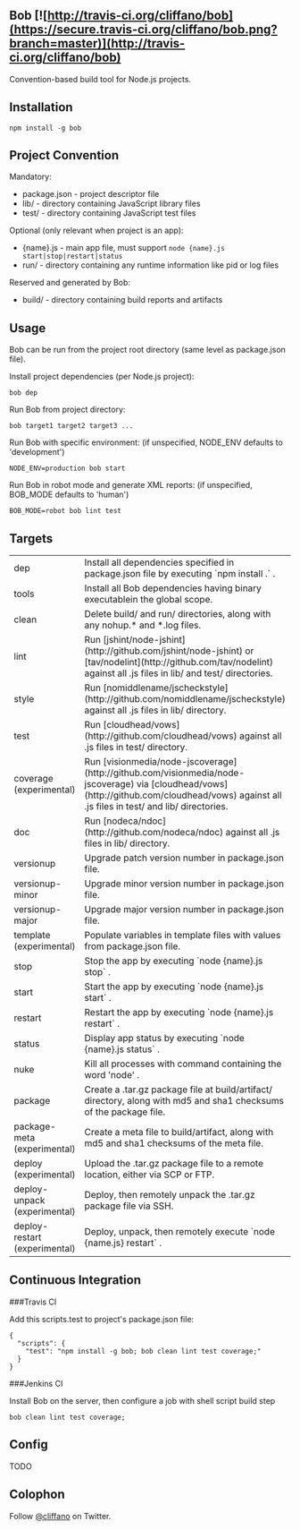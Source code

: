 Bob [![http://travis-ci.org/cliffano/bob](https://secure.travis-ci.org/cliffano/bob.png?branch=master)](http://travis-ci.org/cliffano/bob)
---

Convention-based build tool for Node.js projects.

Installation
------------

    npm install -g bob

Project Convention
------------------

Mandatory:

* package.json - project descriptor file
* lib/ - directory containing JavaScript library files
* test/ - directory containing JavaScript test files

Optional (only relevant when project is an app):

* {name}.js - main app file, must support `node {name}.js start|stop|restart|status`
* run/ - directory containing any runtime information like pid or log files

Reserved and generated by Bob:

* build/ - directory containing build reports and artifacts

Usage
-----

Bob can be run from the project root directory (same level as package.json file).

Install project dependencies (per Node.js project):

    bob dep
    
Run Bob from project directory:

    bob target1 target2 target3 ...

Run Bob with specific environment:
(if unspecified, NODE_ENV defaults to 'development')

    NODE_ENV=production bob start

Run Bob in robot mode and generate XML reports:
(if unspecified, BOB_MODE defaults to 'human')

    BOB_MODE=robot bob lint test
    
Targets
-------

<table>
  <tr>
    <td>dep</td>
    <td>Install all dependencies specified in package.json file by executing `npm install .` .</td>
  </tr>
  <tr>
    <td>tools</td>
    <td>Install all Bob dependencies having binary executablein the global scope.</td>
  </tr>
  <tr>
    <td>clean</td>
    <td>Delete build/ and run/ directories, along with any nohup.* and *.log files.</td>
  </tr>
  <tr>
    <td>lint</td>
    <td>Run [jshint/node-jshint](http://github.com/jshint/node-jshint) or [tav/nodelint](http://github.com/tav/nodelint) against all .js files in lib/ and test/ directories.</td>
  </tr>
  <tr>
    <td>style</td>
    <td>Run [nomiddlename/jscheckstyle](http://github.com/nomiddlename/jscheckstyle) against all .js files in lib/ directory.</td>
  </tr>
  <tr>
    <td>test</td>
    <td>Run [cloudhead/vows](http://github.com/cloudhead/vows) against all .js files in test/ directory.</td>
  </tr>
  <tr>
    <td>coverage (experimental)</td>
    <td>Run [visionmedia/node-jscoverage](http://github.com/visionmedia/node-jscoverage) via [cloudhead/vows](http://github.com/cloudhead/vows) against all .js files in test/ and lib/ directories.</td>
  </tr>
  <tr>
    <td>doc</td>
    <td>Run [nodeca/ndoc](http://github.com/nodeca/ndoc) against all .js files in lib/ directory.</td>
  </tr>
  <tr>
    <td>versionup</td>
    <td>Upgrade patch version number in package.json file.</td>
  </tr>
  <tr>
    <td>versionup-minor</td>
    <td>Upgrade minor version number in package.json file.</td>
  </tr>
  <tr>
    <td>versionup-major</td>
    <td>Upgrade major version number in package.json file.</td>
  </tr>
  <tr>
    <td>template (experimental)</td>
    <td>Populate variables in template files with values from package.json file.</td>
  </tr>
  <tr>
    <td>stop</td>
    <td>Stop the app by executing `node {name}.js stop` .</td>
  </tr>
  <tr>
    <td>start</td>
    <td>Start the app by executing `node {name}.js start` .</td>
  </tr>
  <tr>
    <td>restart</td>
    <td>Restart the app by executing `node {name}.js restart` .</td>
  </tr>
  <tr>
    <td>status</td>
    <td>Display app status by executing `node {name}.js status` .</td>
  </tr>
  <tr>
    <td>nuke</td>
    <td>Kill all processes with command containing the word 'node' .</td>
  </tr>
  <tr>
    <td>package</td>
    <td>Create a .tar.gz package file at build/artifact/ directory, along with md5 and sha1 checksums of the package file.</td>
  </tr>
  <tr>
    <td>package-meta (experimental)</td>
    <td>Create a meta file to build/artifact, along with md5 and sha1 checksums of the meta file.</td>
  </tr>
  <tr>
    <td>deploy (experimental)</td>
    <td>Upload the .tar.gz package file to a remote location, either via SCP or FTP.</td>
  </tr>
  <tr>
    <td>deploy-unpack (experimental)</td>
    <td>Deploy, then remotely unpack the .tar.gz package file via SSH.</td>
  </tr>
  <tr>
    <td>deploy-restart (experimental)</td>
    <td>Deploy, unpack, then remotely execute `node {name.js} restart` .</td>
  </tr>
</table>

Continuous Integration
----------------------

###Travis CI

Add this scripts.test to project's package.json file:

    {
      "scripts": {
        "test": "npm install -g bob; bob clean lint test coverage;"
      }
    }

###Jenkins CI

Install Bob on the server, then configure a job with shell script build step 

    bob clean lint test coverage;

Config
------

TODO

Colophon
--------

Follow [@cliffano](http://twitter.com/cliffano) on Twitter.